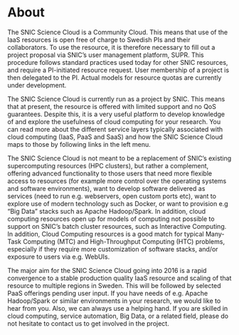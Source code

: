 # About
The SNIC Science Cloud is a Community Cloud. This means that use of the IaaS resources is open free of charge to Swedish PIs and their collaborators. To use the resource, it is therefore necessary to fill out a project proposal via SNIC’s user management platform, SUPR.  This procedure follows standard practices used today for other SNIC resources, and require a PI-initiated resource request. User membership of a project is then delegated to the PI.  Actual models for resource quotas are currently under development.

The SNIC Science Cloud is currently run as a project by SNIC. This means that at present, the resource is offered with limited support and no QoS guarantees. Despite this, it is a very useful platform to develop knowledge of and explore the usefulness of cloud computing for your research. You can read more about the different service layers typically associated with cloud computing (IaaS, PaaS and SaaS) and how the SNIC Science Cloud maps to those by following links in the left menu.

The SNIC Science Cloud is not meant to be a replacement of SNIC’s existing supercomputing resources (HPC clusters), but rather a complement, offering advanced functionality to those users that need more flexible access to resources (for example more control over the operating systems and software environments), want to develop software delivered as services (need to run e.g. webservers, open custom ports etc), want to explore use of modern technology such as Docker, or want to provision e.g  “Big Data” stacks such as Apache Hadoop/Spark. In addition, cloud computing resources open up for models of computing not possible to support on SNIC’s batch cluster resources, such as Interactive Computing. In addition, Cloud Computing resources is a good match for typical Many-Task Computing (MTC) and High-Throughput Computing (HTC) problems, especially if they require more customization of software stacks, and/or exposure to users via e.g. WebUIs.

The major aim for the SNIC Science Cloud going into 2016 is a rapid convergence to a stable production quality IaaS resource and scaling of that resource to multiple regions in Sweden. This will be followed by selected PaaS offerings pending user input. If you have needs of e.g. Apache Hadoop/Spark or similar environments in your research, we would like to hear from you. Also, we can always use a helping hand. If you are skilled in cloud computing, service automation, Big Data, or a related field, please do not hesitate to contact us to get involved in the project.
